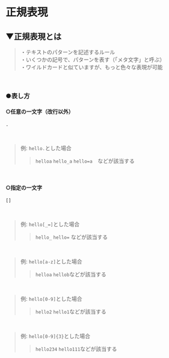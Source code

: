 # 正規表現

## ▼正規表現とは
>・テキストのパターンを記述するルール<br>
>・いくつかの記号で、パターンを表す（「メタ文字」と呼ぶ）<br>
>・ワイルドカードと似ていますが、もっと色々な表現が可能<br>
<br>

### ●表し方

#### ○任意の一文字（改行以外）
```
.
```
<br>

>例: `hello.`とした場合<br>
>> `helloa` `hello_a` `hello=a`　などが該当する
<br>

#### ○指定の一文字
```
[]
```
<br>

>例: `hello[_=]`とした場合<br>
>> `hello_` `hello=` などが該当する
<br>

>例: `hello[a-z]`とした場合<br>
>> `helloa` `hellob`などが該当する
<br>

>例: `hello[0-9]`とした場合<br>
>> `hello2` `hello1`などが該当する
<br>

>例: `hello[0-9]{3}`とした場合<br>
>> `hello234` `hello111`などが該当する
<br>
